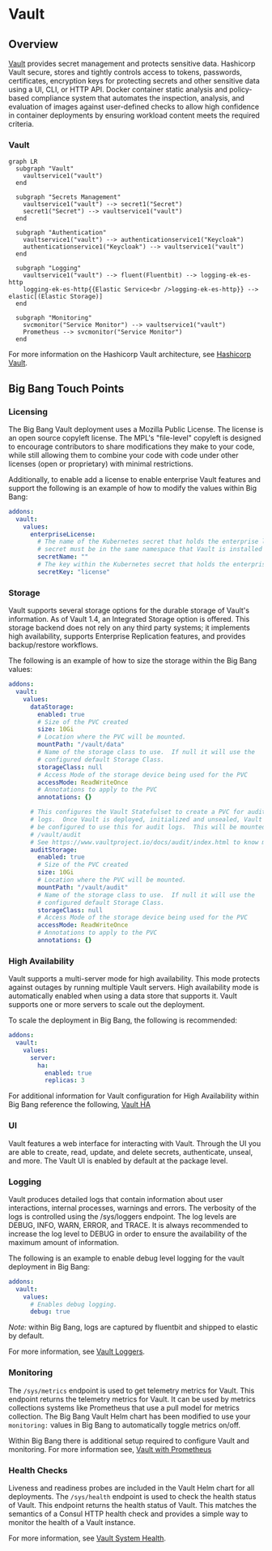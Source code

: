 # Vault

## Overview

[Vault](https://www.vaultproject.io/) provides secret management and protects sensitive data. Hashicorp Vault secure, stores and tightly controls access to tokens, passwords, certificates, encryption keys for protecting secrets and other sensitive data using a UI, CLI, or HTTP API.
Docker container static analysis and policy-based compliance system that automates the inspection, analysis, and evaluation of images against user-defined checks to allow high confidence in container deployments by ensuring workload content meets the required criteria.

### Vault

```mermaid
graph LR
  subgraph "Vault"
    vaultservice1("vault")
  end

  subgraph "Secrets Management"
    vaultservice1("vault") --> secret1("Secret")
    secret1("Secret") --> vaultservice1("vault")
  end

  subgraph "Authentication"
    vaultservice1("vault") --> authenticationservice1("Keycloak")
    authenticationservice1("Keycloak") --> vaultservice1("vault")
  end

  subgraph "Logging"
    vaultservice1("vault") --> fluent(Fluentbit) --> logging-ek-es-http
    logging-ek-es-http{{Elastic Service<br />logging-ek-es-http}} --> elastic[(Elastic Storage)]
  end

  subgraph "Monitoring"
    svcmonitor("Service Monitor") --> vaultservice1("vault")
    Prometheus --> svcmonitor("Service Monitor")
  end
```

For more information on the Hashicorp Vault architecture, see [Hashicorp Vault](https://www.vaultproject.io/docs/internals/architecture).

## Big Bang Touch Points

### Licensing

The Big Bang Vault deployment uses a Mozilla Public License. The license is an open source copyleft license. The MPL's "file-level" copyleft is designed to encourage contributors to share modifications they make to your code, while still allowing them to combine your code with code under other licenses (open or proprietary) with minimal restrictions.

Additionally, to enable add a license to enable enterprise Vault features and support the following is an example of how to modify the values within Big Bang:

```yaml
addons:
  vault:
    values:
      enterpriseLicense:
        # The name of the Kubernetes secret that holds the enterprise license. The
        # secret must be in the same namespace that Vault is installed into.
        secretName: ""
        # The key within the Kubernetes secret that holds the enterprise license.
        secretKey: "license"
```

### Storage

Vault supports several storage options for the durable storage of Vault's information. As of Vault 1.4, an Integrated Storage option is offered. This storage backend does not rely on any third party systems; it implements high availability, supports Enterprise Replication features, and provides backup/restore workflows.

The following is an example of how to size the storage within the Big Bang values:

```yaml
addons:
  vault:
    values:
      dataStorage:
        enabled: true
        # Size of the PVC created
        size: 10Gi
        # Location where the PVC will be mounted.
        mountPath: "/vault/data"
        # Name of the storage class to use.  If null it will use the
        # configured default Storage Class.
        storageClass: null
        # Access Mode of the storage device being used for the PVC
        accessMode: ReadWriteOnce
        # Annotations to apply to the PVC
        annotations: {}

      # This configures the Vault Statefulset to create a PVC for audit
      # logs.  Once Vault is deployed, initialized and unsealed, Vault must
      # be configured to use this for audit logs.  This will be mounted to
      # /vault/audit
      # See https://www.vaultproject.io/docs/audit/index.html to know more
      auditStorage:
        enabled: true
        # Size of the PVC created
        size: 10Gi
        # Location where the PVC will be mounted.
        mountPath: "/vault/audit"
        # Name of the storage class to use.  If null it will use the
        # configured default Storage Class.
        storageClass: null
        # Access Mode of the storage device being used for the PVC
        accessMode: ReadWriteOnce
        # Annotations to apply to the PVC
        annotations: {}
```

### High Availability

Vault supports a multi-server mode for high availability. This mode protects against outages by running multiple Vault servers. High availability mode is automatically enabled when using a data store that supports it.
Vault supports one or more servers to scale out the deployment.

To scale the deployment in Big Bang, the following is recommended:

```yaml
addons:
  vault:
    values:
      server:
        ha:
          enabled: true
          replicas: 3
```

For additional information for Vault configuration for High Availability within Big Bang reference the following, [Vault HA](https://repo1.dso.mil/big-bang/apps/sandbox/vault/-/blob/main/docs/production-ha.md)

### UI

Vault features a web interface for interacting with Vault. Through the UI you are able to create, read, update, and delete secrets, authenticate, unseal, and more. The Vault UI is enabled by default at the package level.

### Logging

Vault produces detailed logs that contain information about user interactions, internal processes, warnings and errors. The verbosity of the logs is controlled using the /sys/loggers endpoint. The log levels are DEBUG, INFO, WARN, ERROR, and TRACE. It is always recommended to increase the log level to DEBUG in order to ensure the availability of the maximum amount of information.

The following is an example to enable debug level logging for the vault deployment in Big Bang:

```yaml
addons:
  vault:
    values:
      # Enables debug logging.
      debug: true
```

_Note:_ within Big Bang, logs are captured by fluentbit and shipped to elastic by default.

For more information, see [Vault Loggers](https://www.vaultproject.io/api-docs/system/loggers).

### Monitoring

The `/sys/metrics` endpoint is used to get telemetry metrics for Vault. This endpoint returns the telemetry metrics for Vault. It can be used by metrics collections systems like Prometheus that use a pull model for metrics collection. The Big Bang Vault Helm chart has been modified to use your `monitoring:` values in Big Bang to automatically toggle metrics on/off.

Within Big Bang there is additional setup required to configure Vault and monitoring. For more information see, [Vault with Prometheus](https://repo1.dso.mil/big-bang/apps/sandbox/vault/-/blob/main/docs/PROMETHEUS.md)

### Health Checks

Liveness and readiness probes are included in the Vault Helm chart for all deployments. The `/sys/health` endpoint is used to check the health status of Vault. This endpoint returns the health status of Vault. This matches the semantics of a Consul HTTP health check and provides a simple way to monitor the health of a Vault instance.

For more information, see [Vault System Health](https://www.vaultproject.io/api-docs/system/health).
